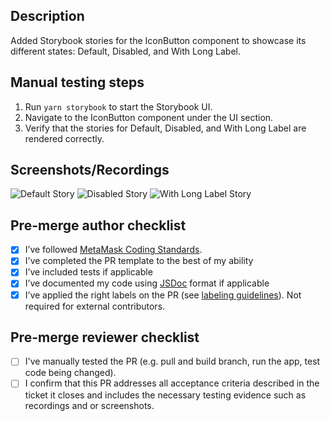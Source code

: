 ## **Description**
Added Storybook stories for the IconButton component to showcase its different states: Default, Disabled, and With Long Label.

## **Manual testing steps**
1. Run `yarn storybook` to start the Storybook UI.
2. Navigate to the IconButton component under the UI section.
3. Verify that the stories for Default, Disabled, and With Long Label are rendered correctly.

## **Screenshots/Recordings**
![Default Story](https://api.devin.ai/attachments/[hash]/01e2b800-4fdf-40a4-a340-28bdb8ab869a.png)
![Disabled Story](https://api.devin.ai/attachments/[hash]/bfbea594-cc8d-42be-ae5d-585c38eb4b4c.png)
![With Long Label Story](https://api.devin.ai/attachments/[hash]/e65365ee-913f-4717-9c4c-56f03f6e31ce.png)

## **Pre-merge author checklist**
- [X] I’ve followed [MetaMask Coding Standards](https://github.com/MetaMask/metamask-extension/blob/develop/.github/guidelines/CODING_GUIDELINES.md).
- [X] I've completed the PR template to the best of my ability
- [X] I’ve included tests if applicable
- [X] I’ve documented my code using [JSDoc](https://jsdoc.app/) format if applicable
- [X] I’ve applied the right labels on the PR (see [labeling guidelines](https://github.com/MetaMask/metamask-extension/blob/develop/.github/guidelines/LABELING_GUIDELINES.md)). Not required for external contributors.

## **Pre-merge reviewer checklist**
- [ ] I've manually tested the PR (e.g. pull and build branch, run the app, test code being changed).
- [ ] I confirm that this PR addresses all acceptance criteria described in the ticket it closes and includes the necessary testing evidence such as recordings and or screenshots.
